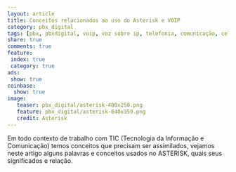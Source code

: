 ```yaml
---
layout: article
title: Conceitos relacionados ao uso do Asterisk e VOIP
category: pbx_digital
tags: [pbx, pbxdigital, voip, voz sobre ip, telefonia, comunicação, celular, pabx]
share: true
comments: true
feature:
 index: true
 category: true
ads: 
 show: true
coinbase:
  show: true
image:
   teaser: pbx_digital/asterisk-400x250.png
   feature: pbx_digital/asterisk-640x359.png
   credit: Asterisk
---
```

Em todo contexto de trabalho com TIC (Tecnologia da Informação e Comunicação) temos conceitos que precisam ser assimilados, vejamos neste artigo alguns palavras e conceitos usados no ASTERISK, quais seus significados e relação.

<!--more->

  * PBX (Private Branch Exchange)
é uma pequena central telefonica que pode ter apenas dois pontos de conexão telefônicos ou até mesmo centenas.

  * Virtual PBX
É o mesmo que PBX porém instalado remotamente em uma operadora ou mesmo criado através de softwares, podendo usar VOIP para comunicação entre os terminas.

  * IVR (Interactive Voice Response) ou URA (unidade de resposta audível)
O IVR ou URA é um recurso muito valioso em centrais telefonicas do tipo PBX, já que com este recurso podemos fazer atentimentos automáticos e distribuir a chamada conforme respostas do usuário, além disso podemos integrar a URA com o Arduino permitindo assim uma interação totalmente automática entre o usuário e o Arduino ou o Arduino e o Asterisk para fazer ligações para o usuário.

  * ACD (Automatic Call Distribution)
ACD permite que as ligações que chegam a central PBX sejam distribuídas conformem regras pre-estabelecidas, integrando a central com o Arduino podemos intervir nas regras de chamada conforme parâmetros coletados por ele.

  * FXO e FXS
Foreign Exchange Office e Foreign Exchange Sation, são tipos de canais (Channel), são canais telefônicos como em centrais PBXs, 
A FXO é como um aparelho telefônico, recebe sinais de controle como o sinal de chamada.
Já a FXS é como uma saída da central telefônica gerando sinalização e também oferece alimentação elétrica para funcionamento do aparelho telefônico.  Por exemplo para se conectar uma linha telefônica comum (PSTN) a um computador você precisa de um placa que tenha uma entrada FXO. Já para ligar seu telefone ao computador e este simular uma central telefonica você precisa de um canal FXS.

  * PSTN (PUBLIC SWITCHED TELEPHONE NETWORK)
É a sua operadora telefônica, em especial toda a infraestrutura que a constrõe.

  * POTS (Plain Old Telephone Service)
É o sistema telefônico clássico, amplamente utilizado no mundo, mesmo com o advento de linhas telefônicas como ISDN, ADSL, Fibra Ótica e Telefonica Celular.

  * ATA (Analog Telephone Adapter)
ATA é um adaptador de telefone comum para telefone IP, permitindo que se conecte um telefone padrão a sua rede IP e assim receber e fazer chamadas, um ATA normalmente é um dispositivo FXS.

  * Channel
São canais de comunicação, por onde há trafego de dados ou audio entre por exemplo o Asterisk e um ATA, no Asterisk não se distingue canais originador ou destino de chamada, nem mesmo canais FXO ou FXS.

  * SIP

  * Console

  <a href="/cursoarduino/" class="btn-success">Este trabalho é mantido com os cursos oferecidos no <br />
Curso Arduino Minas!</a>
  
